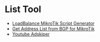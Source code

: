 # List Tool
* [LoadBalance MikroTik Script Generator](https://farrasrayhand.github.io/tool/lbpcc)<br>
* [Get Address List from BGP for MikroTik](https://farrasrayhand.github.io/addrlistbgp)<br>
* [Youtube Adskiper](https://farrasrayhand.github.io/youtube_adskiper)<br>
